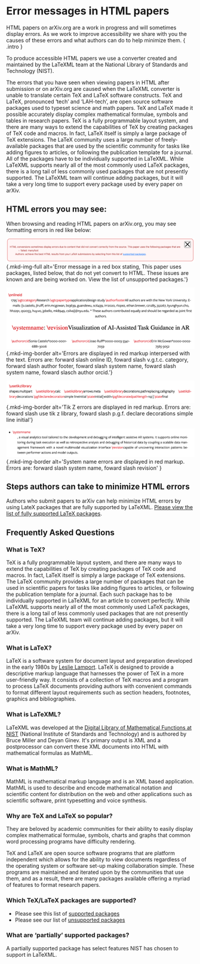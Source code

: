 # Error messages in HTML papers

HTML papers on arXiv.org are a work in progress and will sometimes display errors. As we work to improve accessibility we share with you the causes of these errors and what authors can do to help minimize them.
{ .intro }

To produce accessible HTML papers we use a converter created and maintained by the LaTeXML team at the National Library of Standards and Technology (NIST). 

The errors that you have seen when viewing papers in HTML after submission or on arXiv.org are caused when the LaTeXML converter is unable to translate certain TeX and LaTeX software constructs. TeX and LaTeX, pronounced ‘tech’ and ‘LAH-tech’, are open source software packages used to typeset science and math papers. TeX and LaTeX made it possible accurately display complex mathematical formulae, symbols and tables in research papers. TeX is a fully programmable layout system, and there are many ways to extend the capabilities of TeX by creating packages of TeX code and macros. In fact, LaTeX itself is simply a large package of TeX extensions. The LaTeX community uses a large number of freely-available packages that are used by the scientific community for tasks like adding figures to articles, or following the publication template for a journal. All of the packages have to be individually supported in LaTeXML. While LaTeXML supports nearly all of the most commonly used LaTeX packages, there is a long tail of less commonly used packages that are not presently supported. The LaTeXML team will continue adding packages, but it will take a very long time to support every package used by every paper on arXiv.


## HTML errors you may see:

When browsing and reading HTML papers on arXiv.org, you may see formatting errors in red like below: 

![html processing error](images/author_submssn_error.png){.mkd-img-full alt='Error message in a red box stating, This paper uses packages, listed below, that do not yet convert to HTML. These issues are known and are being worked on. View the list of unsupported packages.'}

![HTML LaTeX processing error for online id](images/reader-error-01.png){.mkd-img-border alt='Errors are displayed in red markup interpersed with the text. Errors are: forward slash online ID, foward slash v.g.t.c. category, forward slash author footer, foward slash system name, foward slash system name, foward slasch author orcid.'}

![HTML LaTeX processing error for tik Z library](images/reader-error-02.png){.mkd-img-border alt='Tik Z errors are displayed in red markup. Errors are: foward slash use tik z library, foward slash p.g.f. declare decorations simple line initial'}

![HTML LaTeX processing error for system name and revision](images/reader-error-03.png){.mkd-img-border alt='System name errors are displayed in red markup. Errors are: forward slash system name, foward slash revision'
}

## Steps authors can take to minimize HTML errors
Authors who submit papers to arXiv can help minimize HTML errors by using LateX packages that are fully supported by LaTeXML. [Please view the list of fully supported LaTeX packages](https://corpora.mathweb.org/corpus/arxmliv/tex_to_html/info/loaded_file).

## Frequently Asked Questions

### What is TeX?
TeX is a fully programmable layout system, and there are many ways to extend the capabilities of TeX by creating packages of TeX code and macros. In fact, LaTeX itself is simply a large package of TeX extensions. The LaTeX community provides a large number of packages that can be used in scientific papers for tasks like adding figures to articles, or following the publication template for a journal. Each such package has to be individually supported in LaTeXML for an article to convert perfectly. While LaTeXML supports nearly all of the most commonly used LaTeX packages, there is a long tail of less commonly used packages that are not presently supported. The LaTeXML team will continue adding packages, but it will take a very long time to support every package used by every paper on arXiv. 

### What is LaTeX?
LaTeX is a software system for document layout and preparation developed in the early 1980s by [Leslie Lamport](https://en.wikipedia.org/wiki/LaTeX#cite_note-Lamport1986-4). LaTeX is designed to provide a descriptive markup language that harnesses the power of TeX in a more user-friendly way. It consists of a collection of TeX macros and a program to process LaTeX documents providing authors with convenient commands to format different layout requirements such as section headers, footnotes, graphics and bibliographies.

### What is LaTeXML?

LaTeXML was developed at the [Digital Library of Mathematical Functions at NIST](https://math.nist.gov/) (National Institute of Standards and Technology) and is authored by Bruce Miller and Deyan Ginev. It's primary output is XML and a postprocessor can convert these XML documents into HTML with mathematical formulas as MathML. 

### What is MathML?
MathML is mathematical markup language and is an XML based application. MathML is used to describe and encode mathematical notation and scientific content for distribution on the web and other applications such as scientific software, print typesetting and voice synthesis. 

### Why are TeX and LaTeX so popular? 
They are beloved by academic communities for their ability to easily display complex mathematical formulae, symbols, charts and graphs that common word processing programs have difficulty rendering.

TeX and LaTeX are open source software programs  that  are platform independent which allows for the ability to view documents regardless of the operating system or software set-up making collaboration simple. These programs are maintained and iterated upon by the communities that use them, and as a result, there are many packages available offering a myriad of features to format research papers. 

### Which TeX/LaTeX packages are supported?
- Please see this list of [supported packages](https://corpora.mathweb.org/corpus/arxmliv/tex_to_html/info/loaded_file)
- Please see our list of [unsupported packages](https://github.com/brucemiller/LaTeXML/wiki/Porting-LaTeX-packages-for-LaTeXML)

### What are ‘partially’ supported packages? 

A partially supported package has select features NIST has chosen to support in LaTeXML. 

